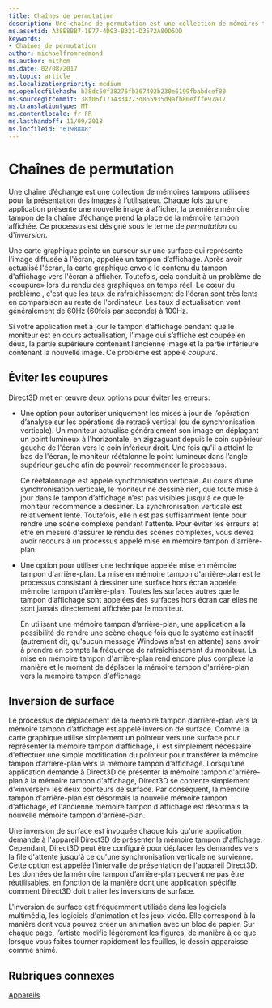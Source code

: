 ```yaml
---
title: Chaînes de permutation
description: Une chaîne de permutation est une collection de mémoires tampons utilisées pour la présentation des images à l’utilisateur.
ms.assetid: A38E8BB7-1E77-4D93-B321-D3572A80D5DD
keywords:
- Chaînes de permutation
author: michaelfromredmond
ms.author: mithom
ms.date: 02/08/2017
ms.topic: article
ms.localizationpriority: medium
ms.openlocfilehash: b38dc50f38276fb367402b230e6199fbabdcef80
ms.sourcegitcommit: 38f06f1714334273d865935d9afb80efffe97a17
ms.translationtype: MT
ms.contentlocale: fr-FR
ms.lasthandoff: 11/09/2018
ms.locfileid: "6198888"
---
```

# <a name="swap-chains"></a>Chaînes de permutation


Une chaîne d’échange est une collection de mémoires tampons utilisées pour la présentation des images à l’utilisateur. Chaque fois qu’une application présente une nouvelle image à afficher, la première mémoire tampon de la chaîne d’échange prend la place de la mémoire tampon affichée. Ce processus est désigné sous le terme de *permutation* ou d'*inversion*.

Une carte graphique pointe un curseur sur une surface qui représente l'image diffusée à l'écran, appelée un tampon d’affichage. Après avoir actualisé l'écran, la carte graphique envoie le contenu du tampon d'affichage vers l'écran à afficher. Toutefois, cela conduit à un problème de «coupure» lors du rendu des graphiques en temps réel. Le cœur du problème , c'est que les taux de rafraichissement de l'écran sont très lents en comparaison au reste de l'ordinateur. Les taux d'actualisation vont généralement de 60Hz (60fois par seconde) à 100Hz.

Si votre application met à jour le tampon d’affichage pendant que le moniteur est en cours actualisation, l’image qui s’affiche est coupée en deux, la partie supérieure contenant l’ancienne image et la partie inférieure contenant la nouvelle image. Ce problème est appelé *coupure*.

## <a name="span-idavoidingtearingspanspan-idavoidingtearingspanspan-idavoidingtearingspanavoiding-tearing"></a><span id="Avoiding_tearing"></span><span id="avoiding_tearing"></span><span id="AVOIDING_TEARING"></span>Éviter les coupures


Direct3D met en œuvre deux options pour éviter les erreurs:

-   Une option pour autoriser uniquement les mises à jour de l’opération d’analyse sur les opérations de retracé vertical (ou de synchronisation verticale). Un moniteur actualise généralement son image en déplaçant un point lumineux à l'horizontale, en zigzaguant depuis le coin supérieur gauche de l'écran vers le coin inférieur droit. Une fois qu'il a atteint le bas de l'écran, le moniteur réétalonne le point lumineux dans l’angle supérieur gauche afin de pouvoir recommencer le processus.

    Ce réétalonnage est appelé synchronisation verticale. Au cours d’une synchronisation verticale, le moniteur ne dessine rien, que toute mise à jour dans le tampon d’affichage n’est pas visibles jusqu'à ce que le moniteur recommence à dessiner. La synchronisation verticale est relativement lente. Toutefois, elle n'est pas suffisamment lente pour rendre une scène complexe pendant l'attente. Pour éviter les erreurs et être en mesure d'assurer le rendu des scènes complexes, vous devez avoir recours à un processus appelé mise en mémoire tampon d'arrière-plan.

-   Une option pour utiliser une technique appelée mise en mémoire tampon d'arrière-plan. La mise en mémoire tampon d'arrière-plan est le processus consistant à dessiner une surface hors écran appelée mémoire tampon d’arrière-plan. Toutes les surfaces autres que le tampon d’affichage sont appelées des surfaces hors écran car elles ne sont jamais directement affichée par le moniteur.

    En utilisant une mémoire tampon d’arrière-plan, une application a la possibilité de rendre une scène chaque fois que le système est inactif (autrement dit, qu'aucun message Windows n’est en attente) sans avoir à prendre en compte la fréquence de rafraîchissement du moniteur. La mise en mémoire tampon d'arrière-plan rend encore plus complexe la manière et le moment de déplacer la mémoire tampon d'arrière-plan vers la mémoire tampon d'affichage.

## <a name="span-idsurfaceflippingspanspan-idsurfaceflippingspanspan-idsurfaceflippingspansurface-flipping"></a><span id="Surface_flipping"></span><span id="surface_flipping"></span><span id="SURFACE_FLIPPING"></span>Inversion de surface


Le processus de déplacement de la mémoire tampon d’arrière-plan vers la mémoire tampon d’affichage est appelé inversion de surface. Comme la carte graphique utilise simplement un pointeur vers une surface pour représenter la mémoire tampon d’affichage, il est simplement nécessaire d'effectuer une simple modification du pointeur pour transférer la mémoire tampon d’arrière-plan vers la mémoire tampon d’affichage. Lorsqu'une application demande à Direct3D de présenter la mémoire tampon d'arrière-plan à la mémoire tampon d'affichage, Direct3D se contente simplement d'«inverser» les deux pointeurs de surface. Par conséquent, la mémoire tampon d'arrière-plan est désormais la nouvelle mémoire tampon d'affichage, et l'ancienne mémoire tampon d'affichage est désormais la nouvelle mémoire tampon d'arrière-plan.

Une inversion de surface est invoquée chaque fois qu'une application demande à l'appareil Direct3D de présenter la mémoire tampon d'affichage. Cependant, Direct3D peut être configuré pour déplacer les demandes vers la file d'attente jusqu'à ce qu'une synchronisation verticale ne survienne. Cette option est appelée l'intervalle de présentation de l'appareil Direct3D. Les données de la mémoire tampon d’arrière-plan peuvent ne pas être réutilisables, en fonction de la manière dont une application spécifie comment Direct3D doit traiter les inversions de surface.

L'inversion de surface est fréquemment utilisée dans les logiciels multimédia, les logiciels d'animation et les jeux vidéo. Elle correspond à la manière dont vous pouvez créer un animation avec un bloc de papier. Sur chaque page, l’artiste modifie légèrement les figures, de manière à ce que lorsque vous faites tourner rapidement les feuilles, le dessin apparaisse comme animé.

## <a name="span-idrelated-topicsspanrelated-topics"></a><span id="related-topics"></span>Rubriques connexes


[Appareils](devices.md)

 

 




